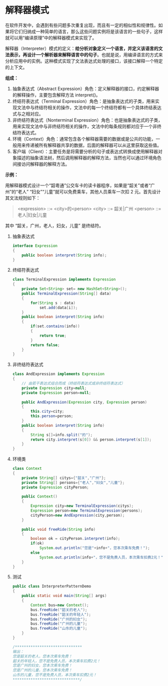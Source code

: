 # 解释器模式

在软件开发中，会遇到有些问题多次重复出现，而且有一定的相似性和规律性。如果将它们归纳成一种简单的语言，那么这些问题实例将是该语言的一些句子，这样就可以用“编译原理”中的解释器模式来实现了。	

解释器（Interpreter）模式的定义：**给分析对象定义一个语言，并定义该语言的文法表示，再设计一个解析器来解释语言中的句子**。也就是说，用编译语言的方式来分析应用中的实例。这种模式实现了文法表达式处理的接口，该接口解释一个特定的上下文。

**组成：**

1. 抽象表达式（Abstract Expression）角色：定义解释器的接口，约定解释器的解释操作，主要包含解释方法 interpret()。
2. 终结符表达式（Terminal  Expression）角色：是抽象表达式的子类，用来实现文法中与终结符相关的操作，文法中的每一个终结符都有一个具体终结表达式与之相对应。
3. 非终结符表达式（Nonterminal Expression）角色：也是抽象表达式的子类，用来实现文法中与非终结符相关的操作，文法中的每条规则都对应于一个非终结符表达式。
4. 环境（Context）角色：通常包含各个解释器需要的数据或是公共的功能，一般用来传递被所有解释器共享的数据，后面的解释器可以从这里获取这些值。
5. 客户端（Client）：主要任务是将需要分析的句子或表达式转换成使用解释器对象描述的抽象语法树，然后调用解释器的解释方法，当然也可以通过环境角色间接访问解释器的解释方法。

**示例：**

用解释器模式设计一个“韶粵通”公交车卡的读卡器程序，如果是“韶关”或者“广州”的“老人” “妇女”“儿童”就可以免费乘车，其他人员乘车一次扣 2 元。首先设计其文法规则如下：

> \<expression> ::= \<city>的\<person>
>  \<city> ::= 韶关\|广州
>  \<person> ::= 老人\|妇女\|儿童

其中 “韶关，广州，老人，妇女，儿童” 是终结符。

1. 抽象表达式

   ```java
   interface Expression
   {
       public boolean interpret(String info);
   }
   ```

2. 终结符表达式

   ```java
   class TerminalExpression implements Expression
   {
       private Set<String> set= new HashSet<String>();
       public TerminalExpression(String[] data)
       {
           for(String s : data)
               set.add(data[i]);
       }
       public boolean interpret(String info)
       {
           if(set.contains(info))
           {
               return true;
           }
           return false;
       }
   }
   ```

3. 非终结符表达式

   ```java
   class AndExpression implements Expression
   {
       // 由若干表达式组合而成（终结符表达式或非终结符表达式）
       private Expression city=null;    
       private Expression person=null;
       
       public AndExpression(Expression city, Expression person)
       {
           this.city=city;
           this.person=person;
       }
       public boolean interpret(String info)
       {
           String s[]=info.split("的");       
           return city.interpret(s[0]) && person.interpret(s[1]);
       }
   }
   ```

4. 环境类

   ```java
   class Context
   {
       private String[] citys={"韶关","广州"};
       private String[] persons={"老人","妇女","儿童"};
       private Expression cityPerson;
       
       public Context()
       {
           Expression city=new TerminalExpression(citys);
           Expression person=new TerminalExpression(persons);
           cityPerson=new AndExpression(city,person);
       }
       
       public void freeRide(String info)
       {
           boolean ok = cityPerson.interpret(info);
           if(ok) 
               System.out.println("您是"+info+"，您本次乘车免费！");
           else 
               System.out.println(info+"，您不是免费人员，本次乘车扣费2元！");   
       }
   }
   ```

5. 测试

   ```java
   public class InterpreterPatternDemo
   {
       public static void main(String[] args)
       {
           Context bus=new Context();
           bus.freeRide("韶关的老人");
           bus.freeRide("韶关的年轻人");
           bus.freeRide("广州的妇女");
           bus.freeRide("广州的儿童");
           bus.freeRide("山东的儿童");
       }
   }
   
   /******************************
   输出：
   您是韶关的老人，您本次乘车免费！
   韶关的年轻人，您不是免费人员，本次乘车扣费2元！
   您是广州的妇女，您本次乘车免费！
   您是广州的儿童，您本次乘车免费！
   山东的儿童，您不是免费人员，本次乘车扣费2元！
   ******************************/
   ```

   